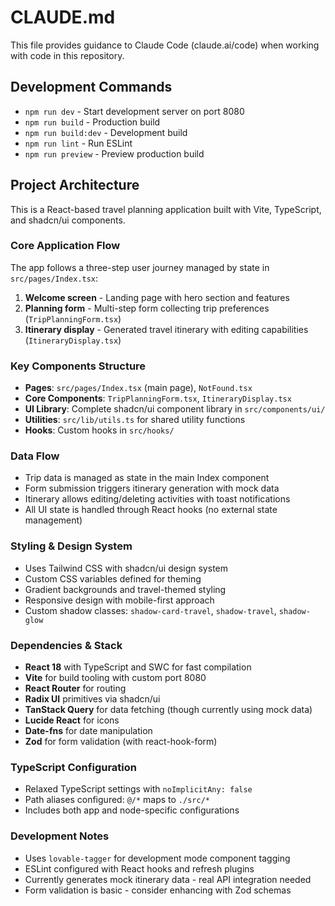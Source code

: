 # CLAUDE.md

This file provides guidance to Claude Code (claude.ai/code) when working with code in this repository.

## Development Commands

- `npm run dev` - Start development server on port 8080
- `npm run build` - Production build 
- `npm run build:dev` - Development build
- `npm run lint` - Run ESLint
- `npm run preview` - Preview production build

## Project Architecture

This is a React-based travel planning application built with Vite, TypeScript, and shadcn/ui components.

### Core Application Flow
The app follows a three-step user journey managed by state in `src/pages/Index.tsx`:
1. **Welcome screen** - Landing page with hero section and features
2. **Planning form** - Multi-step form collecting trip preferences (`TripPlanningForm.tsx`)
3. **Itinerary display** - Generated travel itinerary with editing capabilities (`ItineraryDisplay.tsx`)

### Key Components Structure
- **Pages**: `src/pages/Index.tsx` (main page), `NotFound.tsx`
- **Core Components**: `TripPlanningForm.tsx`, `ItineraryDisplay.tsx`
- **UI Library**: Complete shadcn/ui component library in `src/components/ui/`
- **Utilities**: `src/lib/utils.ts` for shared utility functions
- **Hooks**: Custom hooks in `src/hooks/`

### Data Flow
- Trip data is managed as state in the main Index component
- Form submission triggers itinerary generation with mock data
- Itinerary allows editing/deleting activities with toast notifications
- All UI state is handled through React hooks (no external state management)

### Styling & Design System
- Uses Tailwind CSS with shadcn/ui design system
- Custom CSS variables defined for theming
- Gradient backgrounds and travel-themed styling
- Responsive design with mobile-first approach
- Custom shadow classes: `shadow-card-travel`, `shadow-travel`, `shadow-glow`

### Dependencies & Stack
- **React 18** with TypeScript and SWC for fast compilation
- **Vite** for build tooling with custom port 8080
- **React Router** for routing
- **Radix UI** primitives via shadcn/ui
- **TanStack Query** for data fetching (though currently using mock data)
- **Lucide React** for icons
- **Date-fns** for date manipulation
- **Zod** for form validation (with react-hook-form)

### TypeScript Configuration
- Relaxed TypeScript settings with `noImplicitAny: false`
- Path aliases configured: `@/*` maps to `./src/*`
- Includes both app and node-specific configurations

### Development Notes
- Uses `lovable-tagger` for development mode component tagging
- ESLint configured with React hooks and refresh plugins
- Currently generates mock itinerary data - real API integration needed
- Form validation is basic - consider enhancing with Zod schemas